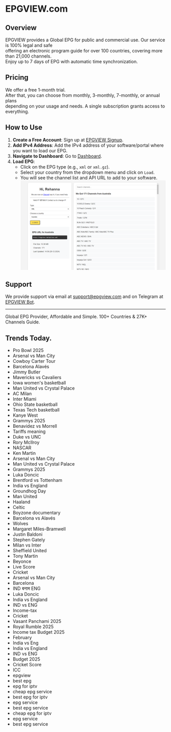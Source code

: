 # EPGVIEW.com



## Overview
EPGVIEW provides a Global EPG for public and commercial use. Our service is 100% legal and safe\
offering an electronic program guide for over 100 countries, covering more than 21,000 channels.\
Enjoy up to 7 days of EPG with automatic time synchronization.

## Pricing
We offer a free 1-month trial. \
After that, you can choose from monthly, 3-monthly, 7-monthly, or annual plans \
depending on your usage and needs. A single subscription grants access to everything.

## How to Use
1. **Create a Free Account**: Sign up at [EPGVIEW Signup](https://epgview.com/signup.php).
2. **Add IPv4 Address**: Add the IPv4 address of your software/portal where you want to load our EPG.
3. **Navigate to Dashboard**: Go to [Dashboard](https://epgview.com/dashboard.php).
4. **Load EPG**:
   - Click on the EPG type (e.g., `xml` or `xml.gz`).
   - Select your country from the dropdown menu and click on `Load`.
   - You will see the channel list and API URL to add to your software.
![EPGVIEW](img/dashboard.png)
## Support
We provide support via email at [support@epgview.com](mailto:support@epgview.com) and on Telegram at [EPGVIEW Bot](https://t.me/epgview_bot).

---

Global EPG Provider, Affordable and Simple. 100+ Countries & 27K+ Channels Guide.

## Trends Today.

- Pro Bowl 2025
- Arsenal vs Man City
- Cowboy Carter Tour
- Barcelona  Alavés
- Jimmy Butler
- Mavericks vs Cavaliers
- Iowa women's basketball
- Man United vs Crystal Palace
- AC Milan
- Inter Miami
- Ohio State basketball
- Texas Tech basketball
- Kanye West
- Grammys 2025
- Benavidez vs Morrell
- Tariffs meaning
- Duke vs UNC
- Rory McIlroy
- NASCAR
- Ken Martin
- Arsenal vs Man City
- Man United vs Crystal Palace
- Grammys 2025
- Luka Doncic
- Brentford vs Tottenham
- India vs England
- Groundhog Day
- Man United
- Haaland
- Celtic
- Boyzone documentary
- Barcelona vs Alavés
- Wolves
- Margaret Miles-Bramwell
- Justin Baldoni
- Stephen Gately
- Milan vs Inter
- Sheffield United
- Tony Martin
- Beyonce
- Live Score
- Cricket
- Arsenal vs Man City
- Barcelona
- IND बनाम ENG
- Luka Doncic
- India vs England
- IND vs ENG
- Income-tax
- Cricket
- Vasant Panchami 2025
- Royal Rumble 2025
- Income tax Budget 2025
- February
- India vs Eng
- India vs England
- IND vs ENG
- Budget 2025
- Cricket Score
- ICC
- epgview
- best epg
- epg for iptv
- cheap epg service
- best epg for iptv
- epg service
- best epg service
- cheap epg for iptv
- epg service
- best epg service
